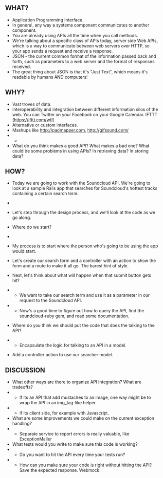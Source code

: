 WHAT?
-----
* Application Programming Interface.
* In general, any way a systems component communicates to another component.
* You are already using APIs all the time when you call methods.
* We're talking about a specific class of APIs today, server side Web APIs, which is a way to communicate between web servers over HTTP, so your app sends a request and receive a response.
* JSON - the current common format of the information passed back and forth, such as parameters to a web server and the format of responses received.
* The great thing about JSON is that it's "Just Text", which means it's readable by humans AND computers!

WHY?
----
* Vast troves of data.
* Interoperability and integration between different information silos of the web.  You can Twitter on your Facebook on your Google Calendar. IFTTT (https://ifttt.com/wtf)
* Alternative or custom interfaces.
* Mashups like http://padmapper.com, http://gifsound.com/
* * 
* What do you think makes a good API?  What makes a bad one?  What could be some problems in using APIs?  In retrieving data?  In storing data?

HOW?
----
* Today we are going to work with the Soundcloud API.  We're going to look at a sample Rails app that searches for Soundcloud's hottest tracks containing a certain search term.  
* 
* Let's step through the design process, and we'll look at the code as we go along.

* Where do we start?
* 
* My process is to start where the person who's going to be using the app would start.  
* Let's create our search form and a controller with an action to show the form and a route to make it all go.  The barest hint of style.
* Next, let's think about what will happen when that submit button gets hit?
* * We want to take our search term and use it as a parameter in our request to the Soundcloud API.
* * Now's a good time to figure out how to query the API, find the soundcloud-ruby gem, and read some documentation.
* Where do you think we should put the code that does the talking to the API?
* * Encapsulate the logic for talking to an API in a model.
* Add a controller action to use our searcher model.

DISCUSSION
----------
* What other ways are there to organize API integration?  What are tradeoffs?
* * If its an API that add mustaches to an image, one way might be to wrap the API in an img_tag-like helper.
* * If its client side, for example with Javascript.
* What are some improvements we could make on the current exception handling?
* * Separate service to report errors is really valuable, like ExceptionMailer
* What tests would you write to make sure this code is working?
* * Do you want to hit the API every time your tests run?
* * How can you make sure your code is right without hitting the API?  Save the expected response.  Webmock.
